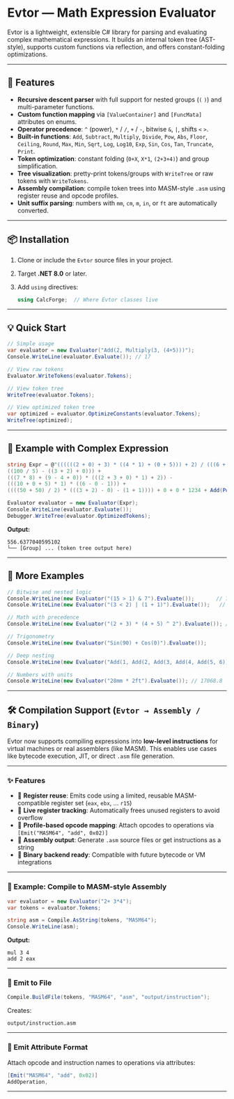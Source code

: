 # Evtor — Math Expression Evaluator

Evtor is a lightweight, extensible C# library for parsing and evaluating complex mathematical expressions. It builds an internal token tree (AST-style), supports custom functions via reflection, and offers constant-folding optimizations.
 
---

## 🚀 Features

* **Recursive descent parser** with full support for nested groups (`(` `)`) and multi-parameter functions.
* **Custom function mapping** via `[ValueContainer]` and `[FuncMata]` attributes on enums.
* **Operator precedence**: `^` (power), `*` / `/`, `+` / `-`, bitwise `&`, `|`, shifts `<` `>`.
* **Built-in functions**: `Add`, `Subtract`, `Multiply`, `Divide`, `Pow`, `Abs`, `Floor`, `Ceiling`, `Round`, `Max`, `Min`, `Sqrt`, `Log`, `Log10`, `Exp`, `Sin`, `Cos`, `Tan`, `Truncate`, `Print`.
* **Token optimization**: constant folding (`0+X`, `X*1`, `(2+3+4)`) and group simplification.
* **Tree visualization**: pretty-print tokens/groups with `WriteTree` or raw tokens with `WriteTokens`.
* **Assembly compilation**: compile token trees into MASM-style `.asm` using register reuse and opcode profiles.
* **Unit suffix parsing**: numbers with `mm`, `cm`, `m`, `in`, or `ft` are automatically converted.

---

## 📦 Installation

1. Clone or include the `Evtor` source files in your project.
2. Target **.NET 8.0** or later.
3. Add `using` directives:

   ```csharp
   using CalcForge;  // Where Evtor classes live
   ```

---

## 💡 Quick Start

```csharp
// Simple usage
var evaluator = new Evaluator("Add(2, Multiply(3, (4+5)))");
Console.WriteLine(evaluator.Evaluate()); // 17

// View raw tokens
Evaluator.WriteTokens(evaluator.Tokens);

// View token tree
WriteTree(evaluator.Tokens);

// View optimized token tree
var optimized = evaluator.OptimizeConstants(evaluator.Tokens);
WriteTree(optimized);
```

---

## 🔢 Example with Complex Expression

```csharp
string Expr = @"((((((2 + 0) + 3) * ((4 * 1) + (0 + 5))) + 2) / (((6 + 6) * 1) * (1 + 0 + 1))) +
((100 / 5) - ((3 + 2) + 0))) +
(((7 * 8) + (9 - 4 + 0)) * (((2 + 3 + 0) * 1) + 2)) -
(((10 + 0 + 5) * 1) * ((6 - 0 - 1))) +
((((50 + 50) / 2) * (((3 + 2) - 0) - (1 + 1)))) + 0 + 0 * 1234 + Add(Pow(20,Sin((20/1*90)+Add(60,70)+90)),20)".Replace("\r\n", "");

Evaluator evaluator = new Evaluator(Expr);
Console.WriteLine(evaluator.Evaluate());
Debugger.WriteTree(evaluator.OptimizedTokens);
```

**Output:**

```
556.6377040595102
└── [Group] ... (token tree output here)
```

---

## 📗 More Examples

```csharp
// Bitwise and nested logic
Console.WriteLine(new Evaluator("(15 > 1) & 7").Evaluate());       // 7
Console.WriteLine(new Evaluator("(3 < 2) | (1 + 1)").Evaluate());   // 2

// Math with precedence
Console.WriteLine(new Evaluator("(2 + 3) * (4 + 5) ^ 2").Evaluate()); // 2025

// Trigonometry
Console.WriteLine(new Evaluator("Sin(90) + Cos(0)").Evaluate());

// Deep nesting
Console.WriteLine(new Evaluator("Add(1, Add(2, Add(3, Add(4, Add(5, 6)))))").Evaluate());

// Numbers with units
Console.WriteLine(new Evaluator("28mm * 2ft").Evaluate()); // 17068.8
```

---

## 🛠️ Compilation Support (`Evtor → Assembly / Binary`)

Evtor now supports compiling expressions into **low-level instructions** for virtual machines or real assemblers (like MASM). This enables use cases like bytecode execution, JIT, or direct `.asm` file generation.

---

### ✨ Features

* 🔁 **Register reuse**: Emits code using a limited, reusable MASM-compatible register set (`eax`, `ebx`, … `r15`)
* 🧠 **Live register tracking**: Automatically frees unused registers to avoid overflow
* 🧾 **Profile-based opcode mapping**: Attach opcodes to operations via `[Emit("MASM64", "add", 0x02)]`
* 💬 **Assembly output**: Generate `.asm` source files or get instructions as a string
* 🧱 **Binary backend ready**: Compatible with future bytecode or VM integrations

---

### 📘 Example: Compile to MASM-style Assembly

```csharp
var evaluator = new Evaluator("2+ 3*4");
var tokens = evaluator.Tokens;

string asm = Compile.AsString(tokens, "MASM64");
Console.WriteLine(asm);
```

**Output:**

```
mul 3 4
add 2 eax
```

---

### 📁 Emit to File

```csharp
Compile.BuildFile(tokens, "MASM64", "asm", "output/instruction");
```

Creates:

```
output/instruction.asm
```

---

### 🧩 Emit Attribute Format

Attach opcode and instruction names to operations via attributes:

```csharp
[Emit("MASM64", "add", 0x02)]
AddOperation,
```

---

